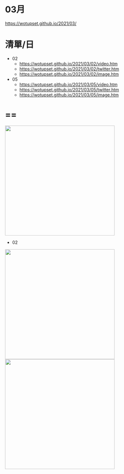 # 03月
https://wotupset.github.io/2021/03/

# 清單/日
+ 02
  + https://wotupset.github.io/2021/03/02/video.htm
  + https://wotupset.github.io/2021/03/02/twitter.htm
  + https://wotupset.github.io/2021/03/02/image.htm
+ 05
  + https://wotupset.github.io/2021/03/05/video.htm
  + https://wotupset.github.io/2021/03/05/twitter.htm
  + https://wotupset.github.io/2021/03/05/image.htm


# ==
<img src="" width="360" height="auto">

+ 02
<img src="https://user-images.githubusercontent.com/4385327/109624374-19db6500-7b79-11eb-9c15-72949a054486.jpg" width="360" height="auto">
<img src="https://user-images.githubusercontent.com/4385327/109624492-3e374180-7b79-11eb-86f7-1650618f3a26.jpg" width="360" height="auto">



